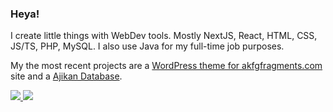 ### Heya!

I create little things with WebDev tools. Mostly NextJS, React, HTML, CSS, JS/TS, PHP, MySQL. I also use Java for my full-time job purposes.

My the most recent projects are a [WordPress theme for akfgfragments.com](https://github.com/TimaGribanov/akfgfragments_theme) site and a [Ajikan Database](https://github.com/TimaGribanov/ajikan-database).

<a href="https://github.com/anuraghazra/github-readme-stats">
  <img src="https://github-readme-stats.vercel.app/api?username=TimaGribanov&count_private=true&show_icons=true&theme=tokyonight&border_color=2e4058" />
</a>
<a href="https://github.com/anuraghazra/github-readme-stats">
  <img src="https://github-readme-stats.vercel.app/api/top-langs/?username=anuraghazra&layout=compact&theme=tokyonight&hide=glsl,rust,go,python&border_color=2e4058" />
</a>
